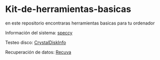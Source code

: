 # Kit-de-herramientas-basicas
en este repositorio encontraras herramientas basicas para tu ordenador

Información del sistema: [speccy](https://github.com/darkrayo97/Kit-de-herramientas-basicas/blob/d0ba86833820bf766aa5722dca9deb5436aa6525/speccy)


Testeo disco: [CrystalDiskInfo](https://github.com/darkrayo97/Kit-de-herramientas-basicas/blob/8b4c18989f0cc1f52834ae3a200f16b01b437163/CrystalDiskInfo)


Recuperación de datos: [Recuva](https://github.com/darkrayo97/Kit-de-herramientas-basicas/blob/d91478b64594438c2af50abde8957395d7546013/Recuva)
